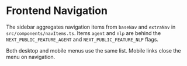 # Frontend Navigation

The sidebar aggregates navigation items from `baseNav` and `extraNav` in `src/components/navItems.ts`. Items `agent` and `nlp` are behind the `NEXT_PUBLIC_FEATURE_AGENT` and `NEXT_PUBLIC_FEATURE_NLP` flags.

Both desktop and mobile menus use the same list. Mobile links close the menu on navigation.
